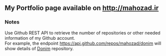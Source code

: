 My Portfolio page available on http://mahozad.ir
---

### Notes
Use Github REST API to retrieve the number of repositories or other needed information of my Github account.  
For example, the endpoint https://api.github.com/repos/mahozad/donim will show details of
[Donim](https://github.com/mahozad/donim "A Pomodoro App and a Break Reminder") repository.
